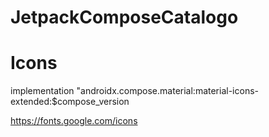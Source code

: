 # JetpackComposeCatalogo

# Icons

implementation "androidx.compose.material:material-icons-extended:$compose_version

https://fonts.google.com/icons
